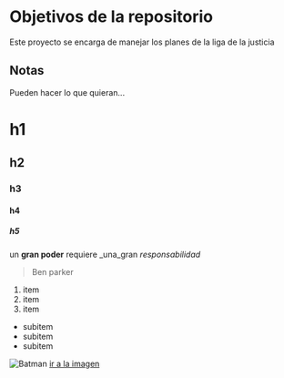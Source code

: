 # Objetivos de la repositorio

Este proyecto se encarga de manejar los planes de la liga de la justicia


## Notas
Pueden hacer lo que quieran...


# h1
## h2
### h3
#### h4
##### h5

un **gran poder** requiere _una_gran *responsabilidad*
>Ben parker

1. item
2. item
3. item
  * subitem
  * subitem
  * subitem
 
 ![Batman](https://comicvine1.cbsistatic.com/uploads/original/14/147508/5324699-1fae206f82eae9605d669dd6220e96ea.jpg)
 [ir a la imagen](https://comicvine1.cbsistatic.com/uploads/original/14/147508/5324699-1fae206f82eae9605d669dd6220e96ea.jpg)

